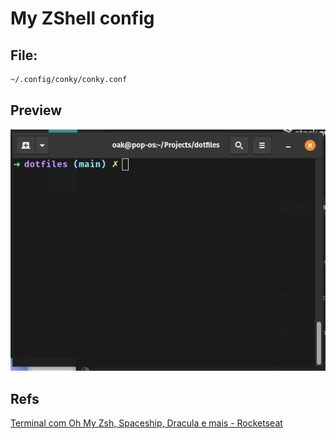 # My ZShell config

## File:

``` bash
~/.config/conky/conky.conf
```

## Preview

![preview conky](screenshot_terminal.png)

## Refs

[Terminal com Oh My Zsh, Spaceship, Dracula e mais - Rocketseat](https://blog.rocketseat.com.br/terminal-com-oh-my-zsh-spaceship-dracula-e-mais/)